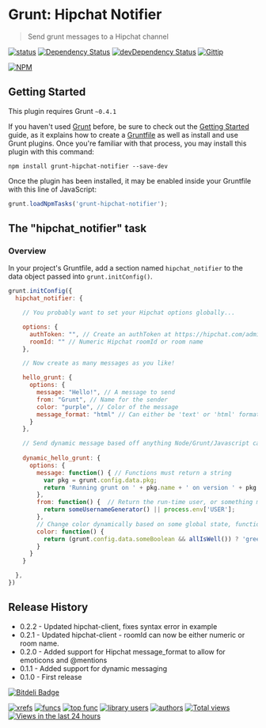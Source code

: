 # Grunt: Hipchat Notifier
> Send grunt messages to a Hipchat channel

[![status](https://sourcegraph.com/api/repos/github.com/logankoester/grunt-hipchat-notifier/badges/status.png)](https://sourcegraph.com/github.com/logankoester/grunt-hipchat-notifier)
[![Dependency Status](https://david-dm.org/logankoester/grunt-hipchat-notifier.png)](https://david-dm.org/logankoester/grunt-hipchat-notifier)
[![devDependency Status](https://david-dm.org/logankoester/grunt-hipchat-notifier/dev-status.png)](https://david-dm.org/logankoester/grunt-hipchat-notifier#info=devDependencies)
[![Gittip](http://img.shields.io/gittip/logankoester.png)](https://www.gittip.com/logankoester/)

[![NPM](https://nodei.co/npm/grunt-hipchat-notifier.png?downloads=true)](https://nodei.co/npm/grunt-hipchat-notifier/)

## Getting Started
This plugin requires Grunt `~0.4.1`

If you haven't used [Grunt](http://gruntjs.com/) before, be sure to check out the [Getting Started](http://gruntjs.com/getting-started) guide, as it explains how to create a [Gruntfile](http://gruntjs.com/sample-gruntfile) as well as install and use Grunt plugins. Once you're familiar with that process, you may install this plugin with this command:

```shell
npm install grunt-hipchat-notifier --save-dev
```

Once the plugin has been installed, it may be enabled inside your Gruntfile with this line of JavaScript:

```js
grunt.loadNpmTasks('grunt-hipchat-notifier');
```

## The "hipchat_notifier" task

### Overview
In your project's Gruntfile, add a section named `hipchat_notifier` to the data object passed into `grunt.initConfig()`.

```js
grunt.initConfig({
  hipchat_notifier: {

    // You probably want to set your Hipchat options globally...

    options: {
      authToken: "", // Create an authToken at https://hipchat.com/admin/api
      roomId: "" // Numeric Hipchat roomId or room name
    },

    // Now create as many messages as you like!

    hello_grunt: {
      options: {
        message: "Hello!", // A message to send
        from: "Grunt", // Name for the sender
        color: "purple", // Color of the message
        message_format: "html" // Can either be 'text' or 'html' format
      }
    },

    // Send dynamic message based off anything Node/Grunt/Javascript can do!
    
    dynamic_hello_grunt: {
      options: {
        message: function() { // Functions must return a string
          var pkg = grunt.config.data.pkg;
          return 'Running grunt on ' + pkg.name + ' on version ' + pkg.name;
        },
        from: function() {  // Return the run-time user, or something more creative.
          return someUsernameGenerator() || process.env['USER'];
        },
        // Change color dynamically based on some global state, function response, etc
        color: function() {
          return (grunt.config.data.someBoolean && allIsWell()) ? 'green' : 'red';
        }
      }
    }

  },
})
```

## Release History
* 0.2.2 - Updated hipchat-client, fixes syntax error in example
* 0.2.1 - Updated hipchat-client - roomId can now be either numeric or room name.
* 0.2.0 - Added support for Hipchat message_format to allow for emoticons and @mentions
* 0.1.1 - Added support for dynamic messaging
* 0.1.0 - First release


[![Bitdeli Badge](https://d2weczhvl823v0.cloudfront.net/logankoester/grunt-hipchat-notifier/trend.png)](https://bitdeli.com/free "Bitdeli Badge")

[![xrefs](https://sourcegraph.com/api/repos/github.com/logankoester/grunt-hipchat-notifier/badges/xrefs.png)](https://sourcegraph.com/github.com/logankoester/grunt-hipchat-notifier)
[![funcs](https://sourcegraph.com/api/repos/github.com/logankoester/grunt-hipchat-notifier/badges/funcs.png)](https://sourcegraph.com/github.com/logankoester/grunt-hipchat-notifier)
[![top func](https://sourcegraph.com/api/repos/github.com/logankoester/grunt-hipchat-notifier/badges/top-func.png)](https://sourcegraph.com/github.com/logankoester/grunt-hipchat-notifier)
[![library users](https://sourcegraph.com/api/repos/github.com/logankoester/grunt-hipchat-notifier/badges/library-users.png)](https://sourcegraph.com/github.com/logankoester/grunt-hipchat-notifier)
[![authors](https://sourcegraph.com/api/repos/github.com/logankoester/grunt-hipchat-notifier/badges/authors.png)](https://sourcegraph.com/github.com/logankoester/grunt-hipchat-notifier)
[![Total views](https://sourcegraph.com/api/repos/github.com/logankoester/grunt-hipchat-notifier/counters/views.png)](https://sourcegraph.com/github.com/logankoester/grunt-hipchat-notifier)
[![Views in the last 24 hours](https://sourcegraph.com/api/repos/github.com/logankoester/grunt-hipchat-notifier/counters/views-24h.png)](https://sourcegraph.com/github.com/logankoester/grunt-hipchat-notifier)

